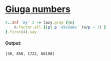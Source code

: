 [1]: https://rosettacode.org/wiki/Giuga_numbers

# [Giuga numbers][1]

```ruby
4..Inf `by` 2 -> lazy.grep {|n|
    n.factor.all {|p| p `divides` (n/p - 1) }
}.first(4).say
```

#### Output:
```
[30, 858, 1722, 66198]
```
